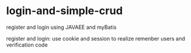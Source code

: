 # login-and-simple-crud
register and login using JAVAEE and myBatis


register and login:
use cookie and session to realize remenber users and verification code
